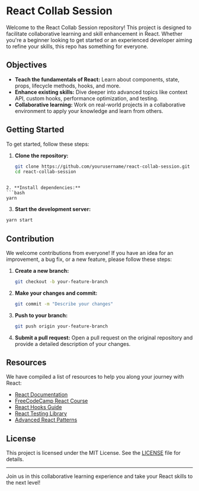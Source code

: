 # React Collab Session

Welcome to the React Collab Session repository! This project is designed to facilitate collaborative learning and skill enhancement in React. Whether you're a beginner looking to get started or an experienced developer aiming to refine your skills, this repo has something for everyone.

## Objectives

- **Teach the fundamentals of React:** Learn about components, state, props, lifecycle methods, hooks, and more.
- **Enhance existing skills:** Dive deeper into advanced topics like context API, custom hooks, performance optimization, and testing.
- **Collaborative learning:** Work on real-world projects in a collaborative environment to apply your knowledge and learn from others.

## Getting Started

To get started, follow these steps:

1. **Clone the repository:**
   ```bash
   git clone https://github.com/yourusername/react-collab-session.git
   cd react-collab-session
  ```

2. **Install dependencies:**
```bash
yarn
```

3. **Start the development server:**
```bash
yarn start
```


## Contribution

We welcome contributions from everyone! If you have an idea for an improvement, a bug fix, or a new feature, please follow these steps:

1. **Create a new branch:**
   ```bash
   git checkout -b your-feature-branch
   ```
2. **Make your changes and commit:**
   ```bash
   git commit -m "Describe your changes"
   ```

3. **Push to your branch:**
   ```bash
   git push origin your-feature-branch
   ```

4. **Submit a pull request:**
  Open a pull request on the original repository and provide a detailed description of your changes.



## Resources

We have compiled a list of resources to help you along your journey with React:

- [React Documentation](https://reactjs.org/docs/getting-started.html)
- [FreeCodeCamp React Course](https://www.freecodecamp.org/learn/front-end-libraries/react/)
- [React Hooks Guide](https://reactjs.org/docs/hooks-intro.html)
- [React Testing Library](https://testing-library.com/docs/react-testing-library/intro/)
- [Advanced React Patterns](https://reactpatterns.com/)


## License

This project is licensed under the MIT License. See the [LICENSE](LICENSE) file for details.

---

Join us in this collaborative learning experience and take your React skills to the next level!